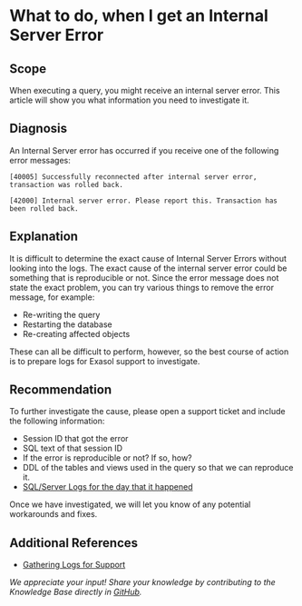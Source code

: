 # What to do, when I get an Internal Server Error 
## Scope

When executing a query, you might receive an internal server error. This article will show you what information you need to investigate it.

## Diagnosis

An Internal Server error has occurred if you receive one of the following error messages:


```markup
[40005] Successfully reconnected after internal server error, transaction was rolled back.
```

```markup
[42000] Internal server error. Please report this. Transaction has been rolled back. 
```
## Explanation

It is difficult to determine the exact cause of Internal Server Errors without looking into the logs. The exact cause of the internal server error could be something that is reproducible or not. Since the error message does not state the exact problem, you can try various things to remove the error message, for example:

* Re-writing the query
* Restarting the database
* Re-creating affected objects

These can all be difficult to perform, however, so the best course of action is to prepare logs for Exasol support to investigate. 

## Recommendation

To further investigate the cause, please open a support ticket and include the following information:

* Session ID that got the error
* SQL text of that session ID
* If the error is reproducible or not? If so, how?
* DDL of the tables and views used in the query so that we can reproduce it.
* [SQL/Server Logs for the day that it happened](https://docs.exasol.com/administration/on-premise/support/logs_files_for_sql_server_processes.htm)

Once we have investigated, we will let you know of any potential workarounds and fixes.

## Additional References

* [Gathering Logs for Support](https://docs.exasol.com/administration/on-premise/support/get_debug_information.htm)

*We appreciate your input! Share your knowledge by contributing to the Knowledge Base directly in [GitHub](https://github.com/exasol/public-knowledgebase).* 